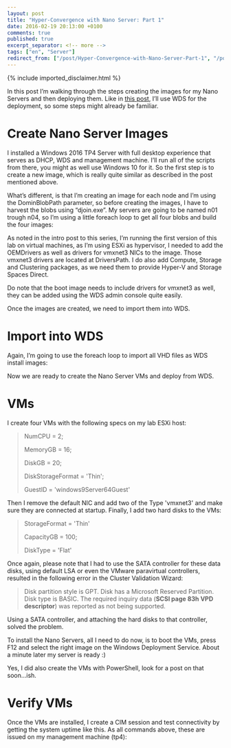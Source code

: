 ```yaml
---
layout: post
title: "Hyper-Convergence with Nano Server: Part 1"
date: 2016-02-19 20:13:00 +0100
comments: true
published: true
excerpt_separator: <!-- more -->
tags: ["en", "Server"]
redirect_from: ["/post/Hyper-Convergence-with-Nano-Server-Part-1", "/post/hyper-convergence-with-nano-server-part-1"]
---
```

<!-- more -->
{% include imported_disclaimer.html %}
<p>In this post I’m walking through the steps creating the images for my Nano Servers and then deploying them. Like in <a href="/post/Installing-Nano-Server-using-WDS-and-PxE.aspx">this post</a>, I’ll use WDS for the deployment, so some steps might already be familiar.&nbsp; </p>
 <h1>Create Nano Server Images </h1>
 <p>I installed a Windows 2016 TP4 Server with full desktop experience that serves as DHCP, WDS and management machine. I’ll run all of the scripts from there, you might as well use Windows 10 for it. So the first step is to create a new image, which is really quite similar as described in the post mentioned above.  </p>
<p>What’s different, is that I’m creating an image for each node and I’m using the DominBlobPath parameter, so before creating the images, I have to harvest the blobs using “djoin.exe”. My servers are going to be named n01 trough n04, so I’m using a little foreach loop to get all four blobs and build the four images:  <script src="https://gist.github.com/tomtorggler/5bf93f8297d7bab17db9.js"></script> </p>
<p>As noted in the intro post to this series, I’m running the first version of this lab on virtual machines, as I’m using ESXi as hypervisor, I needed to add the OEMDrivers as well as drivers for vmxnet3 NICs to the image. Those vmxnet3 drivers are located at DriversPath. I do also add Compute, Storage and Clustering packages, as we need them to provide Hyper-V and Storage Spaces Direct. </p>
<p>Do note that the boot image needs to include drivers for vmxnet3 as well, they can be added using the WDS admin console quite easily.&nbsp; </p>
<p>Once the images are created, we need to import them into WDS.  </p>
<h1>Import into WDS</h1>
 <p>Again, I’m going to use the foreach loop to import all VHD files as WDS install images:  </p>
<script src="https://gist.github.com/tomtorggler/2111c19a00e77eb125c8.js"></script>
 <p>Now we are ready to create the Nano Server VMs and deploy from WDS.  </p>
<h1>VMs</h1>
 <p>I create four VMs with the following specs on my lab ESXi host:  </p>
<blockquote>
 <p>NumCPU = 2;</p>
 <p>MemoryGB = 16;</p>
 <p>DiskGB = 20;</p>
 <p>DiskStorageFormat = 'Thin';</p>
 <p>GuestID = 'windows9Server64Guest'</p>
</blockquote>
 <p>Then I remove the default NIC and add two of the Type 'vmxnet3' and make sure they are connected at startup. Finally, I add two hard disks to the VMs:<b></b>  </p>
<blockquote>
 <p>StorageFormat = 'Thin'</p>
 <p>CapacityGB = 100;</p>
 <p>DiskType = 'Flat'</p>
</blockquote>
 <p>Once again, please note that I had to use the SATA controller for these data disks, using default LSA or even the VMware paravirtual controllers, resulted in the following error in the Cluster Validation Wizard:</p>
 <blockquote>
 <p>Disk partition style is GPT. Disk has a Microsoft Reserved Partition. Disk type is BASIC. The required inquiry data (<strong>SCSI page 83h VPD descriptor</strong>) was reported as not being supported. </p>
</blockquote>
 <p>Using a SATA controller, and attaching the hard disks to that controller, solved the problem.&nbsp; </p>
<p>To install the Nano Servers, all I need to do now, is to boot the VMs, press F12 and select the right image on the Windows Deployment Service. About a minute later my server is ready :)  </p>
<p>Yes, I did also create the VMs with PowerShell, look for a post on that soon…ish.  </p>
<h1></h1>
 <h1>Verify VMs</h1>
 <p>Once the VMs are installed, I create a CIM session and test connectivity by getting the system uptime like this. As all commands above, these are issued on my management machine (tp4):  </p>
<script src="https://gist.github.com/tomtorggler/c4c2312fa1dbcef5b674.js"></script>
